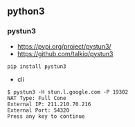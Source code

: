 ## python3
### pystun3
* https://pypi.org/project/pystun3/
* https://github.com/talkiq/pystun3
```
pip install pystun3
```

* cli
```
$ pystun3 -H stun.l.google.com -P 19302
NAT Type: Full Cone
External IP: 211.210.70.216
External Port: 54320
Press any key to continue
```